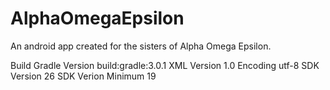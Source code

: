 # AlphaOmegaEpsilon

An android app created for the sisters of Alpha Omega Epsilon.

Build Gradle Version    build:gradle:3.0.1
XML Version             1.0
Encoding                utf-8
SDK Version             26
SDK Verion Minimum      19
